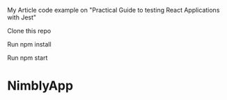 My Article code example on "Practical Guide to testing React Applications with Jest"

Clone this repo

Run npm install

Run npm start
# NimblyApp

